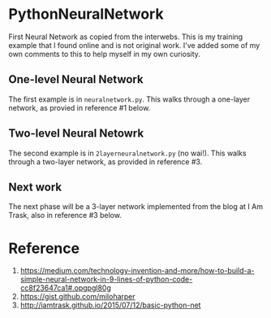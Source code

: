# PythonNeuralNetwork
First Neural Network as copied from the interwebs. This is my training example that I found online and is not original work. I've added some of my own comments to this to help myself in my own curiosity.

## One-level Neural Network
The first example is in `neuralnetwork.py`. This walks through a one-layer network, as provied in reference #1 below.

## Two-level Neural Netowrk
The second example is in `2layerneuralnetwork.py` (no wai!). This walks through a two-layer network, as provided in reference #3.

## Next work
The next phase will be a 3-layer network implemented from the blog at I Am Trask, also in reference #3 below.

# Reference
1. https://medium.com/technology-invention-and-more/how-to-build-a-simple-neural-network-in-9-lines-of-python-code-cc8f23647ca1#.opgpgl80g
2. https://gist.github.com/miloharper
3. http://iamtrask.github.io/2015/07/12/basic-python-net
